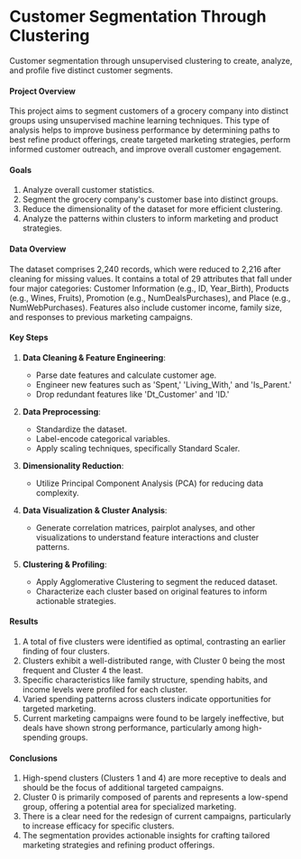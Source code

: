 # Customer Segmentation Through Clustering
Customer segmentation through unsupervised clustering to create, analyze, and profile five distinct customer segments.

#### Project Overview
This project aims to segment customers of a grocery company into distinct groups using unsupervised machine learning techniques. This type of analysis helps to improve business performance by determining paths to best refine product offerings, create targeted marketing strategies, perform informed customer outreach, and improve overall customer engagement. 

#### Goals
1. Analyze overall customer statistics.
2. Segment the grocery company's customer base into distinct groups.
3. Reduce the dimensionality of the dataset for more efficient clustering.
4. Analyze the patterns within clusters to inform marketing and product strategies.

#### Data Overview
The dataset comprises 2,240 records, which were reduced to 2,216 after cleaning for missing values. It contains a total of 29 attributes that fall under four major categories: Customer Information (e.g., ID, Year_Birth), Products (e.g., Wines, Fruits), Promotion (e.g., NumDealsPurchases), and Place (e.g., NumWebPurchases). Features also include customer income, family size, and responses to previous marketing campaigns.

#### Key Steps
1. **Data Cleaning & Feature Engineering**:
   - Parse date features and calculate customer age.
   - Engineer new features such as 'Spent,' 'Living_With,' and 'Is_Parent.'
   - Drop redundant features like 'Dt_Customer' and 'ID.'
  
2. **Data Preprocessing**:
   - Standardize the dataset.
   - Label-encode categorical variables.
   - Apply scaling techniques, specifically Standard Scaler.

3. **Dimensionality Reduction**:
   - Utilize Principal Component Analysis (PCA) for reducing data complexity.

4. **Data Visualization & Cluster Analysis**:
   - Generate correlation matrices, pairplot analyses, and other visualizations to understand feature interactions and cluster patterns.

5. **Clustering & Profiling**:
   - Apply Agglomerative Clustering to segment the reduced dataset.
   - Characterize each cluster based on original features to inform actionable strategies.

#### Results
1. A total of five clusters were identified as optimal, contrasting an earlier finding of four clusters.
2. Clusters exhibit a well-distributed range, with Cluster 0 being the most frequent and Cluster 4 the least.
3. Specific characteristics like family structure, spending habits, and income levels were profiled for each cluster.
4. Varied spending patterns across clusters indicate opportunities for targeted marketing.
5. Current marketing campaigns were found to be largely ineffective, but deals have shown strong performance, particularly among high-spending groups.

#### Conclusions
1. High-spend clusters (Clusters 1 and 4) are more receptive to deals and should be the focus of additional targeted campaigns.
2. Cluster 0 is primarily composed of parents and represents a low-spend group, offering a potential area for specialized marketing.
3. There is a clear need for the redesign of current campaigns, particularly to increase efficacy for specific clusters.
4. The segmentation provides actionable insights for crafting tailored marketing strategies and refining product offerings.

